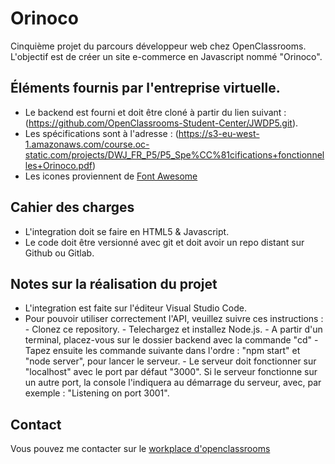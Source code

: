 # Orinoco
Cinquième projet du parcours développeur web chez OpenClassrooms.
L'objectif est de créer un site e-commerce en Javascript nommé "Orinoco".

## Éléments fournis par l'entreprise virtuelle.
- Le backend est fourni et doit être cloné à partir du lien suivant : (https://github.com/OpenClassrooms-Student-Center/JWDP5.git).
- Les spécifications sont à l'adresse : (https://s3-eu-west-1.amazonaws.com/course.oc-static.com/projects/DWJ_FR_P5/P5_Spe%CC%81cifications+fonctionnelles+Orinoco.pdf)
- Les icones proviennent de [Font Awesome](https://fontawesome.com/)

## Cahier des charges
- L'integration doit se faire en HTML5 & Javascript.
- Le code doit être versionné avec git et doit avoir un repo distant sur Github ou Gitlab.

## Notes sur la réalisation du projet
- L'integration est faite sur l'éditeur Visual Studio Code.
- Pour pouvoir utiliser correctement l'API, veuillez suivre ces instructions :
        - Clonez ce repository. 
        - Telechargez et installez Node.js. 
        - A partir d'un terminal, placez-vous sur le dossier backend avec la commande "cd"
        - Tapez ensuite les commande suivante dans l'ordre : "npm start" et "node server", pour lancer le serveur.
        - Le serveur doit fonctionner sur "localhost" avec le port par défaut "3000". Si le serveur fonctionne sur un autre port, la console l'indiquera au démarrage du serveur, avec, par exemple : "Listening on port 3001".


## Contact
Vous pouvez me contacter sur le [workplace d'openclassrooms](https://openclassrooms.workplace.com/profile.php?id=100070045058297) 